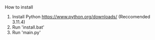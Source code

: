How to install

1. Install Python https://www.python.org/downloads/ (Reccomended 3.11.4)
2. Run 'install.bat'
3. Run 'main.py'